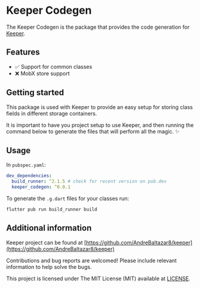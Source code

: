 # Keeper Codegen

The Keeper Codegen is the package that provides the code generation for [Keeper](https://pub.dev/packages/keeper).

## Features

- ✅ Support for common classes
- ❌ MobX store support

## Getting started

This package is used with Keeper to provide an easy setup for storing class fields in different storage containers.

It is important to have you project setup to use Keeper, and then running the command below to generate the files that will perform all the magic. ✨

## Usage

In `pubspec.yaml`:

```yaml
dev_dependencies:
  build_runner: ^2.1.5 # check for recent version on pub.dev
  keeper_codegen: ^0.0.1
```

To generate the `.g.dart` files for your classes run:

```bash
flutter pub run build_runner build
```

## Additional information

Keeper project can be found at [https://github.com/AndreBaltazar8/keeper](https://github.com/AndreBaltazar8/keeper)

Contributions and bug reports are welcomed! Please include relevant information to help solve the bugs.

This project is licensed under The MIT License (MIT) available at [LICENSE](https://github.com/AndreBaltazar8/keeper/blob/master/packages/keeper_codegen/LICENSE).
